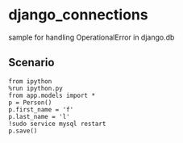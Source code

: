 # django_connections
sample for handling OperationalError in django.db

Scenario
-------
```
from ipython
%run ipython.py
from app.models import *
p = Person()
p.first_name = 'f'
p.last_name = 'l'
!sudo service mysql restart
p.save()
```
